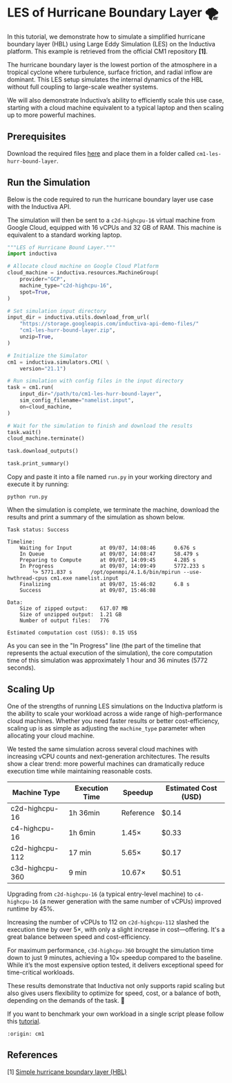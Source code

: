# LES of Hurricane Boundary Layer 🌪

In this tutorial, we demonstrate how to simulate a simplified hurricane boundary
layer (HBL) using Large Eddy Simulation (LES) on the Inductiva platform. This
example is retrieved from the official CM1 repository **[1]**.

The hurricane boundary layer is the lowest portion of the atmosphere in a
tropical cyclone where turbulence, surface friction, and radial inflow are
dominant. This LES setup simulates the internal dynamics of the HBL without full
coupling to large-scale weather systems.

We will also demonstrate Inductiva’s ability to efficiently scale this use case,
starting with a cloud machine equivalent to a typical laptop and then scaling up
to more powerful machines.

## Prerequisites

Download the required files [here](https://storage.googleapis.com/inductiva-api-demo-files/cm1-les-hurr-bound-layer.zip)
and place them in a folder called `cm1-les-hurr-bound-layer`.

## Run the Simulation

Below is the code required to run the hurricane boundary layer use case with
the Inductiva API.

The simulation will then be sent to a `c2d-highcpu-16` virtual machine from
Google Cloud, equipped with 16 vCPUs and 32 GB of RAM. This machine is
equivalent to a standard working laptop.

```python
"""LES of Hurricane Bound Layer."""
import inductiva

# Allocate cloud machine on Google Cloud Platform
cloud_machine = inductiva.resources.MachineGroup(
    provider="GCP",
    machine_type="c2d-highcpu-16",
    spot=True,
)

# Set simulation input directory
input_dir = inductiva.utils.download_from_url(
    "https://storage.googleapis.com/inductiva-api-demo-files/"
    "cm1-les-hurr-bound-layer.zip",
    unzip=True,
)

# Initialize the Simulator
cm1 = inductiva.simulators.CM1( \
    version="21.1")

# Run simulation with config files in the input directory
task = cm1.run(
    input_dir="/path/to/cm1-les-hurr-bound-layer",
    sim_config_filename="namelist.input",
    on=cloud_machine,
)

# Wait for the simulation to finish and download the results
task.wait()
cloud_machine.terminate()

task.download_outputs()

task.print_summary()
```

Copy and paste it into a file named `run.py` in your working directory and
execute it by running:

````
python run.py
````

When the simulation is complete, we terminate the machine, download the results
and print a summary of the simulation as shown below.

```
Task status: Success

Timeline:
	Waiting for Input         at 09/07, 14:08:46      0.676 s
	In Queue                  at 09/07, 14:08:47      58.479 s
	Preparing to Compute      at 09/07, 14:09:45      4.285 s
	In Progress               at 09/07, 14:09:49      5772.233 s
		└> 5771.837 s      /opt/openmpi/4.1.6/bin/mpirun --use-hwthread-cpus cm1.exe namelist.input
	Finalizing                at 09/07, 15:46:02      6.8 s
	Success                   at 09/07, 15:46:08      

Data:
	Size of zipped output:    617.07 MB
	Size of unzipped output:  1.21 GB
	Number of output files:   776

Estimated computation cost (US$): 0.15 US$
```

As you can see in the "In Progress" line (the part of the timeline that
represents the actual execution of the simulation), the core computation time
of this simulation was approximately 1 hour and 36 minutes (5772 seconds).

## Scaling Up

One of the strengths of running LES simulations on the Inductiva platform is
the ability to scale your workload across a wide range of high-performance
cloud machines. Whether you need faster results or better cost-efficiency,
scaling up is as simple as adjusting the `machine_type` parameter when
allocating your cloud machine.

We tested the same simulation across several cloud machines with increasing
vCPU counts and next-generation architectures. The results show a clear trend:
more powerful machines can dramatically reduce execution time while maintaining
reasonable costs.

| Machine Type     | Execution Time | Speedup   | Estimated Cost (USD) |
|------------------|----------------|-----------|----------------------|
| c2d-highcpu-16   | 1h 36min       | Reference | $0.14                |
| c4-highcpu-16    | 1h 6min        | 1.45×     | $0.33                |
| c2d-highcpu-112  | 17 min         | 5.65×     | $0.17                |
| c3d-highcpu-360  | 9 min          | 10.67×    | $0.51                |

Upgrading from `c2d-highcpu-16` (a typical entry-level machine) to
`c4-highcpu-16` (a newer generation with the same number of vCPUs) improved
runtime by 45%.

Increasing the number of vCPUs to 112 on `c2d-highcpu-112` slashed the
execution time by over 5×, with only a slight increase in cost—offering. It's a
great balance between speed and cost-efficiency.

For maximum performance, `c3d-highcpu-360` brought the simulation time down to
just 9 minutes, achieving a 10× speedup compared to the baseline. While it’s
the most expensive option tested, it delivers exceptional speed for
time-critical workloads.

These results demonstrate that Inductiva not only supports rapid scaling but
also gives users flexibility to optimize for speed, cost, or a balance of both,
depending on the demands of the task. 🚀

If you want to benchmark your own workload in a single script please follow
this [tutorial](https://inductiva.ai/guides/scale-up/benchmark/run-benchmarks).

```{banner_small}
:origin: cm1
```

## References

[1] [Simple hurricane boundary layer (HBL)](https://github.com/george-bryan/CM1/tree/333342b50c85577450868280c2d1cbeff90e2f89/run/config_files/les_HurrBoundLayer)
